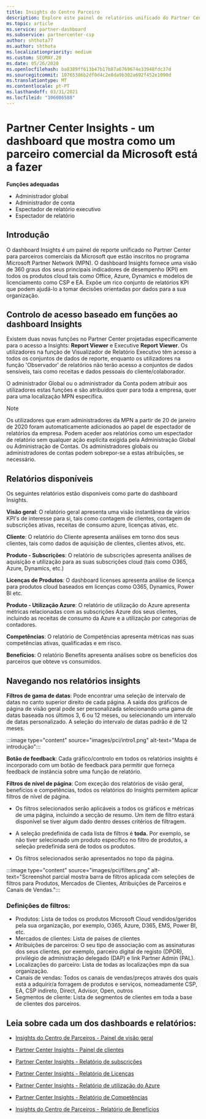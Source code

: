 ```yaml
---
title: Insights do Centro Parceiro
description: Explore este painel de relatórios unificado do Partner Center. Veja como está em KPI's para vendas e implementação, desenvolvimento de clientes, e muito mais.
ms.topic: article
ms.service: partner-dashboard
ms.subservice: partnercenter-csp
author: shthota77
ms.author: shthota
ms.localizationpriority: medium
ms.custom: SEOMAY.20
ms.date: 05/26/2020
ms.openlocfilehash: ba8389ff613b47b17b87a6769674e33948fdc37d
ms.sourcegitcommit: 10765386b2df0d4c2e8da9b302a692f452e1090d
ms.translationtype: MT
ms.contentlocale: pt-PT
ms.lasthandoff: 03/31/2021
ms.locfileid: "106086588"
---
```

# <a name="partner-center-insights---a-dashboard-that-shows-how-a-microsoft-commercial-partner-is-doing"></a>Partner Center Insights - um dashboard que mostra como um parceiro comercial da Microsoft está a fazer

**Funções adequadas**

- Administrador global
- Administrador de conta
- Espectador de relatório executivo
- Espectador de relatório

## <a name="introduction"></a>Introdução

O dashboard Insights é um painel de reporte unificado no Partner Center para parceiros comerciais da Microsoft que estão inscritos no programa Microsoft Partner Network (MPN). O dashboard Insights fornece uma visão de 360 graus dos seus principais indicadores de desempenho (KPI) em todos os produtos cloud tais como Office, Azure, Dynamics e modelos de licenciamento como CSP e EA. Expõe um rico conjunto de relatórios KPI que podem ajudá-lo a tomar decisões orientadas por dados para a sua organização. 

## <a name="role-based-access-control-to-the-insights-dashboard"></a>Controlo de acesso baseado em funções ao dashboard Insights

Existem duas novas funções no Partner Center projetadas especificamente para o acesso a Insights: **Report Viewer** e Executive **Report Viewer**. Os utilizadores na função de Visualizador de Relatório Executivo têm acesso a todos os conjuntos de dados de reporte, enquanto os utilizadores na função 'Observador' de relatórios não terão acesso a conjuntos de dados sensíveis, tais como receitas e dados pessoais do cliente/colaborador. 

O administrador Global ou o administrador da Conta podem atribuir aos utilizadores estas funções e são atribuídos quer para toda a empresa, quer para uma localização MPN específica.  

>[!Note] 
>Os utilizadores que eram administradores da MPN a partir de 20 de janeiro de 2020 foram automaticamente adicionados ao papel de espectador de relatórios da empresa. Podem aceder aos relatórios como um espectador de relatório sem qualquer ação explícita exigida pela Administração Global ou Administração de Contas. Os administradores globais ou administradores de contas podem sobrepor-se a estas atribuições, se necessário. 

## <a name="reports-available"></a>Relatórios disponíveis

Os seguintes relatórios estão disponíveis como parte do dashboard Insights.

**Visão geral**: O relatório geral apresenta uma visão instantânea de vários KPI's de interesse para si, tais como contagem de clientes, contagem de subscrições ativas, receitas de consumo azure, licenças ativas, etc.

**Cliente**: O relatório do Cliente apresenta análises em torno dos seus clientes, tais como dados de aquisição de clientes, clientes ativos, etc.

**Produto - Subscrições**: O relatório de subscrições apresenta análises de aquisição e utilização para as suas subscrições cloud (tais como O365, Azure, Dynamics, etc.)

**Licenças de Produtos**: O dashboard licenses apresenta análise de licença para produtos cloud baseados em licenças como O365, Dynamics, Power BI etc.

**Produto - Utilização Azure**: O relatório de utilização do Azure apresenta métricas relacionadas com as subscrições Azure dos seus clientes, incluindo as receitas de consumo da Azure e a utilização por categorias de contadores.

**Competências**: O relatório de Competências apresenta métricas nas suas competências ativas, qualificadas e em risco.

**Benefícios**: O relatório Benefits apresenta análises sobre os benefícios dos parceiros que obteve vs consumidos.

## <a name="navigating-the-insights-reports"></a>Navegando nos relatórios insights

**Filtros de gama de datas**: Pode encontrar uma seleção de intervalo de datas no canto superior direito de cada página. A saída dos gráficos de página de visão geral pode ser personalizada selecionando uma gama de datas baseada nos últimos 3, 6 ou 12 meses, ou selecionando um intervalo de datas personalizado. A seleção do intervalo de datas padrão é de 12 meses. 

:::image type="content" source="images/pci/intro1.png" alt-text="Mapa de introdução":::

**Botão de feedback**: Cada gráfico/controlo em todos os relatórios insights é incorporado com um botão de feedback para permitir que forneça feedback de instância sobre uma função de relatório. 

 
**Filtros de nível de página**: Com exceção dos relatórios de visão geral, benefícios e competências, todos os relatórios do Insights permitem aplicar filtros de nível de página. 

- Os filtros selecionados serão aplicáveis a todos os gráficos e métricas de uma página, incluindo a secção de resumo. Um item de filtro estará disponível se tiver algum dado dentro desses critérios de filtragem. 

- A seleção predefinida de cada lista de filtros é **toda.** Por exemplo, se não tiver selecionado um produto específico no filtro de produtos, a seleção predefinida será de todos os produtos.

- Os filtros selecionados serão apresentados no topo da página. 

:::image type="content" source="images/pci/filters.png" alt-text="Screenshot parcial mostra barra de filtros aplicada com seleções de filtros para Produtos, Mercados de Clientes, Atribuições de Parceiros e Canais de Vendas.":::

### <a name="filters-definitions"></a>Definições de filtros:

- Produtos: Lista de todos os produtos Microsoft Cloud vendidos/geridos pela sua organização, por exemplo, O365, Azure, D365, EMS, Power BI, etc.
- Mercados de clientes: Lista de países de clientes
- Atribuições de parceiros: O seu tipo de associação com as assinaturas dos seus clientes, por exemplo, parceiro digital de registo (DPOR), privilégio de administração delegado (DAP) e link Partner Admin (PAL). 
- Localizações do parceiro: Lista de todas as localizações mpn da sua organização.
- Canais de vendas: Todos os canais de vendas/preços através dos quais está a adquirir/a forragem de produtos e serviços, nomeadamente CSP, EA, CSP indireto, Direct, Advisor, Open, outros
- Segmentos de cliente: Lista de segmentos de clientes em toda a base de clientes dos parceiros.

## <a name="read-about-each-of-the-dashboards-and-reports"></a>Leia sobre cada um dos dashboards e relatórios:

- [Insights do Centro de Parceiros - Painel de visão geral](pci-overview-report.md)

- [Partner Center Insights - Painel de clientes](pci-customer-report.md)

- [Partner Center Insights - Relatório de subscrições](pci-product-subscriptions-report.md)

- [Partner Center Insights - Relatório de Licenças](pci-product-licenses-report.md)

- [Partner Center Insights - Relatório de utilização do Azure](pci-azure-usage-report.md)

- [Partner Center Insights - Relatório de Competências](pci-competencies-report.md)

- [Insights do Centro de Parceiros - Relatório de Benefícios](pci-benefits-report.md)
